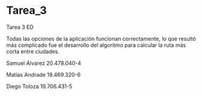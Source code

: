 # Tarea_3
Tarea 3 ED

Todas las opciones de la aplicación funcionan correctamente, lo que resultó más complicado fue el desarrollo del algoritmo para calcular la ruta más corta entre ciudades.

Samuel Álvarez 20.478.040-4

Matías Andrade 19.469.320-6

Diego Toloza 19.706.431-5

